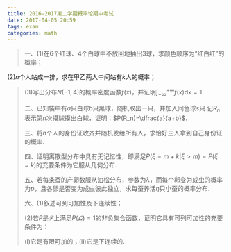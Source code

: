 ```yaml
---
title: 2016-2017第二学期概率论期中考试
date: 2017-04-05 20:59
tags: exam
categories: math
---
```


> 一、(1)在6个红球、4个白球中不放回地抽出3球，求颜色顺序为“红白红”的概率；
>
(2)$n$个人站成一排，求在甲乙两人中间站有$k$人的概率；
>
> (3)写出分布$N(-1,4)$的概率密度函数$f(x)$，并证明$\displaystyle \int_{-\infty}^{+\infty}f(x)\mathrm{d}x=1$.
>
> 二、已知袋中有$a$只白球$b$只黑球，随机取出一只，并加入同色球$s$只.记$R_n$表示第$n$次摸球摸出白球，证明：$P(R_n)=\dfrac{a}{a+b}$.
>
> 三、将$n$个人的身份证收齐并随机发给所有人，求恰好三人拿到自己身份证的概率.
>
> 四、证明离散型分布中具有无记忆性，即满足$P(\xi=m+k|\xi>m)=P(\xi=k)$的充要条件为它服从几何分布.
>
> 五、若每条蚕的产卵数服从泊松分布，参数为$\lambda$，而每个卵变为成虫的概率为$p$，且各卵是否变为成虫彼此独立，求每蚕养活$\eta$只小蚕的概率分布.
>
> 六、(1)叙述可列可加性及下连续性；
>
> (2)若$P$是$\mathscr{F}$上满足$P(\varOmega)=1$的非负集合函数，证明它具有可列可加性的充要条件为：
>
> (i)它是有限可加的；(ii)它是下连续的.

